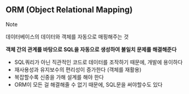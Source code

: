 ## ORM (Object Relational Mapping)

> [!NOTE]  
> 데이터베이스의 데이터와 객체를 자동으로 매핑해주는 것

**객체 간의 관계를 바탕으로 SQL을 자동으로 생성하여 불일치 문제를 해결해준다**

- SQL쿼리가 아닌 직관적인 코드로 데이터를 조작하기 때문에, 개발에 용이하다
- 재사용성과 유지보수의 편리성이 증가한다 (객체를 재활용)
- 복잡할수록 신중을 가해 설계를 해야 한다
- ORM이 모든 걸 해결해줄 수 없기 때문에, SQL문을 써야할수도 있다
